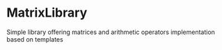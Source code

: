 # MatrixLibrary
Simple library offering matrices and arithmetic operators implementation based on templates
